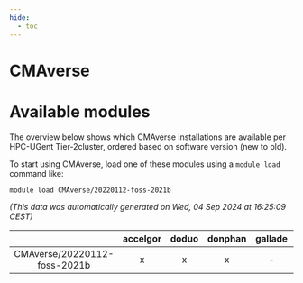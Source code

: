 ```yaml
---
hide:
  - toc
---
```


CMAverse
========

# Available modules


The overview below shows which CMAverse installations are available per HPC-UGent Tier-2cluster, ordered based on software version (new to old).

To start using CMAverse, load one of these modules using a `module load` command like:

```shell
module load CMAverse/20220112-foss-2021b
```

*(This data was automatically generated on Wed, 04 Sep 2024 at 16:25:09 CEST)*  

| |accelgor|doduo|donphan|gallade|joltik|shinx|skitty|
| :---: | :---: | :---: | :---: | :---: | :---: | :---: | :---: |
|CMAverse/20220112-foss-2021b|x|x|x|-|x|-|x|
